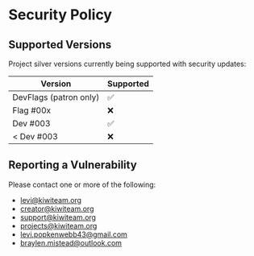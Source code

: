 # Security Policy

## Supported Versions

Project silver versions currently being supported with security updates:

| Version                    | Supported          |
| -------------------------- | ------------------ |
| DevFlags (patron only)     | :white_check_mark: |
| Flag #00x                  | :x:                |
| Dev #003                   | :white_check_mark: |
| < Dev #003                 | :x:                |

## Reporting a Vulnerability

Please contact one or more of the following:
- levi@kiwiteam.org
- creator@kiwiteam.org
- support@kiwiteam.org
- projects@kiwiteam.org
- levi.popkenwebb43@gmail.com
- braylen.mistead@outlook.com
